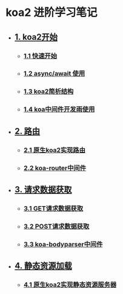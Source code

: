 # koa2 进阶学习笔记
* ## [1. koa2开始]()
  * ### [1.1 快速开始](node/start/quick.md)
  * ### [1.2 async/await 使用](node/start/async.md)
  * ### [1.3 koa2简析结构](node/start/info.md)
  * ### [1.4 koa中间件开发雨使用](node/start/middleware.md)
* ## [2. 路由]()
  * ### [2.1 原生koa2实现路由](node/route/simple.md)
  * ### [2.2 koa-router中间件](node/route/koa-router.md)
* ## [3. 请求数据获取]()
  * ### [3.1 GET请求数据获取](node/request/get.md)
  * ### [3.2 POST请求数据获取](node/request/post.md)
  * ### [3.3 koa-bodyparser中间件](node/request/koa-bodyparser.md)
* ## [4. 静态资源加载]()
  * ### [4.1 原生koa2实现静态资源服务器](node/static/server.md)
